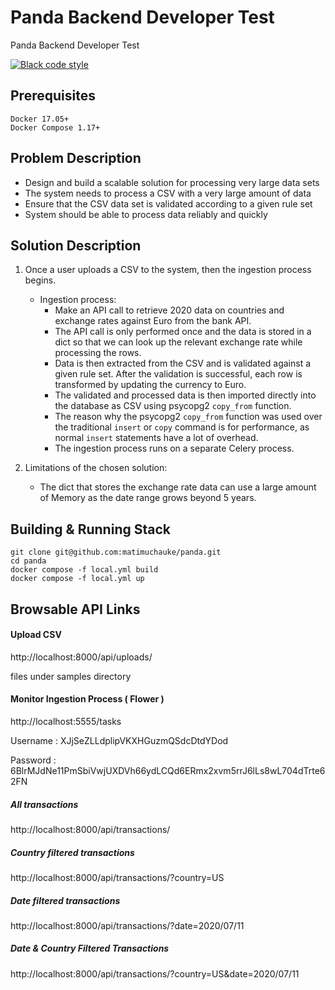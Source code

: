 # Panda Backend Developer Test

Panda Backend Developer Test

[![Black code style](https://img.shields.io/badge/code%20style-black-000000.svg)](https://github.com/ambv/black)

## Prerequisites

```
Docker 17.05+
Docker Compose 1.17+
```
## Problem Description

* Design and build a scalable solution for processing very large data sets
* The system needs to process a CSV with a very large amount of data
* Ensure that the CSV data set is validated according to a given rule set
* System should be able to process data reliably and quickly

## Solution Description

1. Once a user uploads a CSV to the system, then the ingestion process begins.
   - Ingestion process: 
     * Make an API call to retrieve 2020 data on countries and exchange rates 
       against Euro from the bank API.
     * The API call is only performed once and the data is stored in a dict 
       so that we can look up the relevant exchange rate while processing the rows.
     * Data is then extracted from the CSV and is validated 
        against a given rule set. After the validation is successful, each 
        row is transformed by updating the currency to Euro.
     * The validated and processed data is then imported directly into the 
        database as CSV using psycopg2 `copy_from` function. 
     * The reason why the psycopg2 `copy_from` function was used over the
       traditional `insert` or `copy` command is for performance, as normal `insert` 
       statements have a lot of overhead.
     * The ingestion process runs on a separate Celery process. 

2. Limitations of the chosen solution:
     * The dict that stores the exchange rate data can use a large amount 
     of Memory as the date range grows beyond 5 years.

## Building & Running Stack

```
git clone git@github.com:matimuchauke/panda.git
cd panda
docker compose -f local.yml build
docker compose -f local.yml up
```

## Browsable API Links

#### Upload CSV

http://localhost:8000/api/uploads/

files under samples directory

#### Monitor Ingestion Process ( Flower )

http://localhost:5555/tasks

Username : XJjSeZLLdplipVKXHGuzmQSdcDtdYDod

Password : 6BlrMJdNe11PmSbiVwjUXDVh66ydLCQd6ERmx2xvm5rrJ6lLs8wL704dTrte62FN

##### All transactions

http://localhost:8000/api/transactions/

##### Country filtered transactions

http://localhost:8000/api/transactions/?country=US

##### Date filtered transactions

http://localhost:8000/api/transactions/?date=2020/07/11

##### Date & Country Filtered Transactions

http://localhost:8000/api/transactions/?country=US&date=2020/07/11
